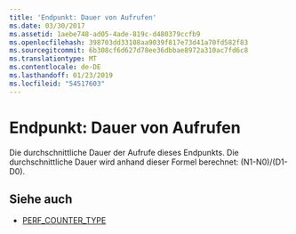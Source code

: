 ```yaml
---
title: 'Endpunkt: Dauer von Aufrufen'
ms.date: 03/30/2017
ms.assetid: 1aebe748-ad05-4ade-819c-d480379ccfb9
ms.openlocfilehash: 398703dd33108aa9039f817e73d41a70fd582f83
ms.sourcegitcommit: 6b308cf6d627d78ee36dbbae8972a310ac7fd6c8
ms.translationtype: MT
ms.contentlocale: de-DE
ms.lasthandoff: 01/23/2019
ms.locfileid: "54517603"
---
```

# <a name="endpoint-calls-duration"></a>Endpunkt: Dauer von Aufrufen
Die durchschnittliche Dauer der Aufrufe dieses Endpunkts.  Die durchschnittliche Dauer wird anhand dieser Formel berechnet: (N1-N0)/(D1-D0).  
  
## <a name="see-also"></a>Siehe auch
- [PERF_COUNTER_TYPE](https://go.microsoft.com/fwlink/?LinkID=94649)
